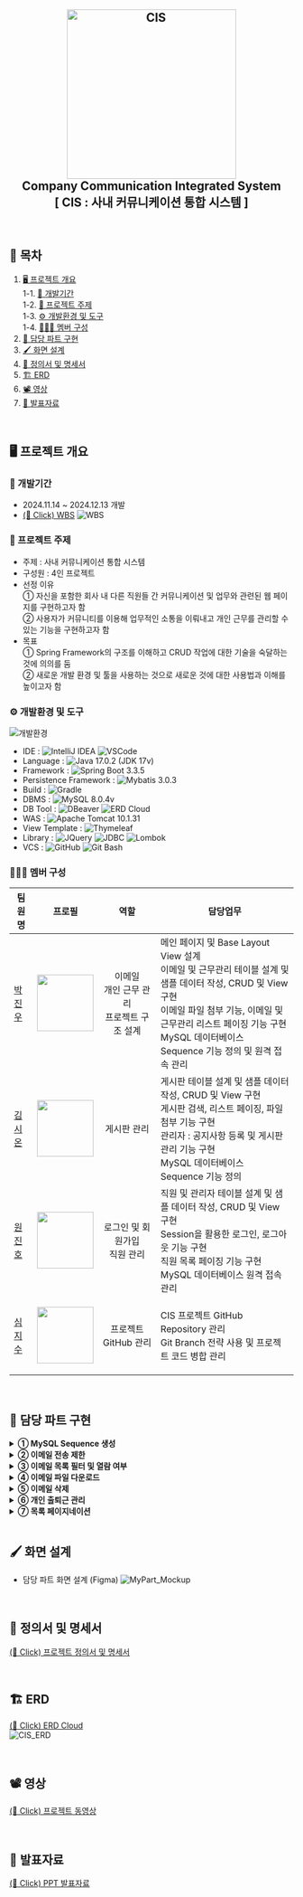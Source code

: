 <h2 align="center">
  <img src="https://github.com/user-attachments/assets/41e1d543-453a-498c-8fcd-169e7956886c" alt="CIS" width="300px">
  <br>
  Company Communication Integrated System
  <br>
  [ CIS : 사내 커뮤니케이션 통합 시스템 ]
  <br>
</h1>

<br>

## 📌 목차
1. [🖥️ 프로젝트 개요](##-프로젝트-개요)<br>
  1-1. [📆 개발기간](###-개발기간)<br>
  1-2. [🔖 프로젝트 주제](###-프로젝트-주제)<br>
  1-3. [⚙️ 개발환경 및 도구](###-개발환경-및-도구)<br>
  1-4. [🧑‍🤝‍🧑 멤버 구성](###-멤버-구성)<br>
2. [📕 담당 파트 구현](##-담당-파트-구현)
3. [🖌️ 화면 설계](##-화면-설계)
4. [📄 정의서 및 명세서](##-정의서-및-명세서)
5. [🏗️ ERD](##-ERD)
6. [📽️ 영상](##-영상)
7. [📂 발표자료](##-발표자료)

<br>

## 🖥️ 프로젝트 개요
### 📆 개발기간
  - 2024.11.14 ~ 2024.12.13 개발
  - [(👋 Click) WBS](https://docs.google.com/spreadsheets/d/1XxBHsajXqKLqZKJlitl2uBngqueQwipY1n8iQVUgjJI/edit?usp=sharing)
  ![WBS](https://github.com/user-attachments/assets/52301a40-a326-4cc9-b68a-7ba0957de4fe)

### 🔖 프로젝트 주제
  - 주제 : 사내 커뮤니케이션 통합 시스템
  - 구성원 : 4인 프로젝트
  - 선정 이유
    <br>
    ① 자신을 포함한 회사 내 다른 직원들 간 커뮤니케이션 및 업무와 관련된 웹 페이지를 구현하고자 함
    <br>
    ② 사용자가 커뮤니티를 이용해 업무적인 소통을 이뤄내고 개인 근무를 관리할 수 있는 기능을 구현하고자 함
  - 목표
    <br>
    ① Spring Framework의 구조를 이해하고 CRUD 작업에 대한 기술을 숙달하는 것에 의의를 둠
    <br>
    ② 새로운 개발 환경 및 툴을 사용하는 것으로 새로운 것에 대한 사용법과 이해를 높이고자 함

### ⚙️ 개발환경 및 도구
![개발환경](https://github.com/user-attachments/assets/a57e7365-0ca1-46cf-b069-1b9bc4d49e3b)
  - IDE :
    ![IntelliJ IDEA](https://img.shields.io/badge/IntelliJ%20IDEA-000000.svg?&style=for-the-badge&logo=intellijidea&logoColor=white)
    ![VSCode](https://img.shields.io/badge/VSCode-2599ED.svg?&style=for-the-badge&logo=visualstudiocode&logoColor=white)
  - Language :
    ![Java 17.0.2 (JDK 17v)](https://img.shields.io/badge/Java%2017.0.2%20(JDK%2017v)-007396.svg?&style=for-the-badge&logo=java&logoColor=white)
  - Framework :
    ![Spring Boot 3.3.5](https://img.shields.io/badge/Spring%20Boot%203.3.5-6DB33F.svg?&style=for-the-badge&logo=springboot&logoColor=white)
  - Persistence Framework :
    ![Mybatis 3.0.3](https://img.shields.io/badge/Mybatis%203.0.3-DD0700.svg?&style=for-the-badge&logo=mybatis&logoColor=white)
  - Build :
    ![Gradle](https://img.shields.io/badge/Gradle-02303A.svg?&style=for-the-badge&logo=gradle&logoColor=white)
  - DBMS :
    ![MySQL 8.0.4v](https://img.shields.io/badge/MySQL%208.0.4v-4479A1.svg?&style=for-the-badge&logo=mysql&logoColor=white)
  - DB Tool :
    ![DBeaver](https://img.shields.io/badge/DBeaver-382923.svg?&style=for-the-badge&logo=dbeaver&logoColor=white)
    ![ERD Cloud](https://img.shields.io/badge/ERD%20Cloud-6B46C1.svg?&style=for-the-badge&logo=erdcloud&logoColor=white)
  - WAS :
    ![Apache Tomcat 10.1.31](https://img.shields.io/badge/Apache%20Tomcat%2010.1.31-F8DC75.svg?&style=for-the-badge&logo=apachetomcat&logoColor=white)
  - View Template :
    ![Thymeleaf](https://img.shields.io/badge/Thymeleaf-005F0F.svg?&style=for-the-badge&logo=thymeleaf&logoColor=white)
  - Library :
    ![JQuery](https://img.shields.io/badge/JQuery-0769AD.svg?&style=for-the-badge&logo=jquery&logoColor=white)
    ![JDBC](https://img.shields.io/badge/JDBC-3C5280.svg?&style=for-the-badge&logo=jdbc&logoColor=white)
    ![Lombok](https://img.shields.io/badge/Lombok-EC1C24.svg?&style=for-the-badge&logo=lombok&logoColor=white)
  - VCS :
    ![GitHub](https://img.shields.io/badge/Github-181717.svg?&style=for-the-badge&logo=github&logoColor=white)
    ![Git Bash](https://img.shields.io/badge/Git%20Bash-F05032.svg?&style=for-the-badge&logo=git&logoColor=white)

### 🧑‍🤝‍🧑 멤버 구성
|팀원명|프로필|역할|담당업무|
|---|---|---|---|
|[박진우](https://github.com/J1NU2)|<p align="center"><img src="https://avatars.githubusercontent.com/u/104364437?v=4" width="100px"></p>|<p align="center">이메일<br>개인 근무 관리<br>프로젝트 구조 설계</p>|메인 페이지 및 Base Layout View 설계<br>이메일 및 근무관리 테이블 설계 및 샘플 데이터 작성, CRUD 및 View 구현<br>이메일 파일 첨부 기능, 이메일 및 근무관리 리스트 페이징 기능 구현<br>MySQL 데이터베이스 Sequence 기능 정의 및 원격 접속 관리|
|[김시온](https://github.com/KIMMZN)|<p align="center"><img src="https://avatars.githubusercontent.com/u/89295607?v=4" width="100px"></p>|<p align="center">게시판 관리</p>|게시판 테이블 설계 및 샘플 데이터 작성, CRUD 및 View 구현<br>게시판 검색, 리스트 페이징, 파일 첨부 기능 구현<br>관리자 : 공지사항 등록 및 게시판 관리 기능 구현<br>MySQL 데이터베이스 Sequence 기능 정의|
|[원진호](https://github.com/weonjinho)|<p align="center"><img src="https://avatars.githubusercontent.com/u/158018895?v=4" width="100px"></p>|<p align="center">로그인 및 회원가입<br>직원 관리</p>|직원 및 관리자 테이블 설계 및 샘플 데이터 작성, CRUD 및 View 구현<br>Session을 활용한 로그인, 로그아웃 기능 구현<br>직원 목록 페이징 기능 구현<br>MySQL 데이터베이스 원격 접속 관리|
|[심지수](https://github.com/Abyssmash)|<p align="center"><img src="https://avatars.githubusercontent.com/u/174307257?v=4" width="100px"></p>|<p align="center">프로젝트 GitHub 관리</p>|CIS 프로젝트 GitHub Repository 관리<br>Git Branch 전략 사용 및 프로젝트 코드 병합 관리|

<br>

## 📕 담당 파트 구현
<details>
  <summary><b>① MySQL Sequence 생성</b></summary>
  <h3>MySQL Sequence</h3>
  <ul>
    <li>1. 시퀀스 정보를 저장할 테이블 생성</li>
    <ul>
      <li>name : 시퀀스 이름 컬럼</li>
      <li>currval : 순차적으로 증가될 숫자를 저장할 컬럼</li>
      <img src="https://github.com/user-attachments/assets/cc87f903-b054-4a44-9a02-fe7bb5e3c71b">
    </ul><br>
    <li>2. 시퀀스 생성을 위한 프로시저 설정</li>
    <ul>
      <li>프로시저 실행 시 입력받은 텍스트를 기준으로 시퀀스 생성</li>
      <li>만약, 동일한 이름의 시퀀스 존재 시 해당 시퀀스 삭제 후 생성</li>
      <img src="https://github.com/user-attachments/assets/36626340-e288-4a24-908d-f0baaad7958c">
    </ul><br>
    <li>3. 시퀀스 번호를 순차적으로 상승시킬 함수 선언</li>
    <ul>
      <li>함수 실행 시 입력받은 텍스트와 동일한 시퀀스의 숫자 증가(+1)</li>
      <li>시퀀스 숫자 증가(+1) 후 해당 시퀀스 숫자 반환</li>
      <img src="https://github.com/user-attachments/assets/0fd95df2-9a05-4942-bdf2-ae483fd777a7">
    </ul><br>
    <li>4. 시퀀스 생성 및 실행</li>
    <ul>
      <li>CALL문을 사용하여 프로시저를 실행해 시퀀스를 생성</li>
      <li>생성된 시퀀스명을 기준으로 시퀀스 함수 실행</li>
      <img src="https://github.com/user-attachments/assets/2e86d75f-9cc1-4a1f-83e8-7a8942f52042">
    </ul>
  </ul>
  <br>
</details>
<details>
  <summary><b>② 이메일 전송 제한</b></summary>
  <h3>이메일 전송 화면</h3>
  <img src="https://github.com/user-attachments/assets/9d8c7d74-638d-4e46-b5a2-5464a0777250" width="620px"><br><br>
  <ul>
    <li>이메일 받는 사람 입력 시 제한 사항</li>
    <ul>
      <li>최대 길이</li>
      <li>특정 문자 입력 제한 : 한글, 영어 대문자</li>
      <img src="https://github.com/user-attachments/assets/a39eea31-9e4d-4d60-bceb-db46a3ea11af">
    </ul><br>
    <li>이메일 전송 시 미입력 사항</li>
    <ul>
      <li>제목 및 받는 사람 미입력 시 전송 제한</li>
      <img src="https://github.com/user-attachments/assets/a9c73fcf-5725-4faf-a9ad-968fd58de822" width="620px">
    </ul><br>
    <li>이메일 파일 업로드 제한 사항</li>
    <ul>
      <li>파일 크기 제한(10MB)</li>
      <img src="https://github.com/user-attachments/assets/f98cbb06-a98c-4ca1-8ef3-57c26bf3717d">
      <li>파일 확장자 제한 : .txt, .gif, .jpg, .png, .zip 등</li>
      <img src="https://github.com/user-attachments/assets/e45b9292-342c-41ec-ad4f-d330ce9bb374" width="620px">
    </ul>
  </ul>
  <br>
</details>
<details>
  <summary><b>③ 이메일 목록 필터 및 열람 여부</b></summary>
  <h3>이메일 목록 화면</h3>
  <ul>
    <li>이메일 필터별 이메일 목록 조회</li>
    <ul>
      <li>이메일 필터 : 전체, 열람여부별(읽음/안읽음), 보낸메일</li>
      <img src="https://github.com/user-attachments/assets/8124c724-0130-498d-a31b-bc69dd1d85fa" width="620px">
      <img src="https://github.com/user-attachments/assets/2e88cb29-08b0-4b7e-878c-06904225c3c4" width="620px">
    </ul><br>
    <li>이메일 열람 시 열람 여부 변경</li>
    <ul>
      <li>이메일 열람 시 목록 텍스트 스타일 변경</li>
      <li>열람 전 : Bold / 열람 후 : Normal</li>
      <img src="https://github.com/user-attachments/assets/9ebd9d8d-b862-4348-8a48-1fa513a80c4b">
      <img src="https://github.com/user-attachments/assets/e387fef0-008c-4cc3-b19f-ad87362d095f">
    </ul>
  </ul>
  <br>
</details>
<details>
  <summary><b>④ 이메일 파일 다운로드</b></summary>
  <h3>이메일 상세 페이지 화면</h3>
  <ul>
    <li>이메일 상세 페이지에서 파일명 클릭 후 다운로드 가능</li>
    <img src="https://github.com/user-attachments/assets/0a5fdb49-740e-407e-bc7b-bf6b61495fdc">
    <img src="https://github.com/user-attachments/assets/c6bd3e93-6df4-4ace-8e55-ab05eca5fda7" width="620px">
  </ul>
  <br>
</details>
<details>
  <summary><b>⑤ 이메일 삭제</b></summary>
  <h3>이메일 목록 화면</h3>
  <ul>
    <li>이메일 단일 삭제</li>
    <ul>
      <li>상세 페이지 내에서 삭제</li>
      <img src="https://github.com/user-attachments/assets/30c9826b-d360-4f61-8b8a-98665d7ddffe" width="620px"><br>
      <li>목록 화면 내에서 삭제</li>
      <img src="https://github.com/user-attachments/assets/6f60aa72-ad18-4800-8612-9cb166f68cd6">
    </ul><br>
    <li>이메일 다중 삭제</li>
    <img src="https://github.com/user-attachments/assets/c015fe97-38c0-46f8-880b-c68de51365b8"><br>
    <li>이메일 미선택 삭제</li>
    <img src="https://github.com/user-attachments/assets/dbee3b7f-7017-408f-abb7-021666312d89" width="620px">
  </ul>
  <br>
</details>
<details>
  <summary><b>⑥ 개인 출퇴근 관리</b></summary>
  <h3>개인 근무 관리 화면</h3>
  <ul>
    <li>출근 시 클릭된 현재 날짜/시간을 기준으로 출근 기록 저장</li>
    <img src="https://github.com/user-attachments/assets/8a05926b-de8d-4097-bb15-b872014cbccc"><br>
    <li>퇴근 시 클릭된 현재 날짜/시간을 기준으로 퇴근 기록 저장</li>
    <img src="https://github.com/user-attachments/assets/b1e49491-6bbf-47b6-944c-3f23ac693220">
  </ul>
  <br>
</details>
<details>
  <summary><b>⑦ 목록 페이지네이션</b></summary>
  <h3>메일/근무관리 목록 화면</h3>
  <ul>
    <li>메일 목록 확인 시 페이지네이션 기능 추가</li>
    <img src="https://github.com/user-attachments/assets/dae9b60a-f826-4f8a-8186-4d398357b372"><br>
    <li>개인 근무 목록 확인 시 페이지네이션 기능 추가</li>
    <img src="https://github.com/user-attachments/assets/ee5bbf70-8c1e-42f1-bf7f-fa2f78cf08c9"><br>
    <li>내역 6개당 1페이지 구성</li>
    <li>5페이지 당 1블럭 버튼 구성 : 예시) [[1,2,3,4,5],[6,7,8,9,10],[11,12,13,...]]</li>
  </ul>
  <br>
</details>

<br>

## 🖌️ 화면 설계
  - 담당 파트 화면 설계 (Figma)
![MyPart_Mockup](https://github.com/user-attachments/assets/a5f3e6cc-c785-4de8-8750-6d7b173027b6)

<br>

## 📄 정의서 및 명세서
[(👋 Click) 프로젝트 정의서 및 명세서](https://docs.google.com/spreadsheets/d/1XxBHsajXqKLqZKJlitl2uBngqueQwipY1n8iQVUgjJI/edit?usp=sharing)

<br>

## 🏗️ ERD
[(👋 Click) ERD Cloud](https://www.erdcloud.com/d/Fmmb2eLa5ApoemFQc)
<br>
![CIS_ERD](https://github.com/user-attachments/assets/312c4dd9-7116-43a6-90f2-8ba7ed721156)

<br>

## 📽️ 영상
[(👋 Click) 프로젝트 동영상](https://drive.google.com/file/d/16RYkYfFLMOTpY1IXXF25Dkt7Avgh9re7/view?usp=sharing)

<br>

## 📂 발표자료
[(👋 Click) PPT 발표자료](https://www.canva.com/design/DAGZhwdv7Po/yTeb8CQPf3wReItMkH6Kug/edit?utm_content=DAGZhwdv7Po&utm_campaign=designshare&utm_medium=link2&utm_source=sharebutton)
